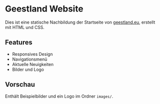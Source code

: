 # Geestland Website

Dies ist eine statische Nachbildung der Startseite von [geestland.eu](https://www.geestland.eu/), erstellt mit HTML und CSS.

## Features

- Responsives Design
- Navigationsmenü
- Aktuelle Neuigkeiten
- Bilder und Logo

## Vorschau

Enthält Beispielbilder und ein Logo im Ordner `images/`.
